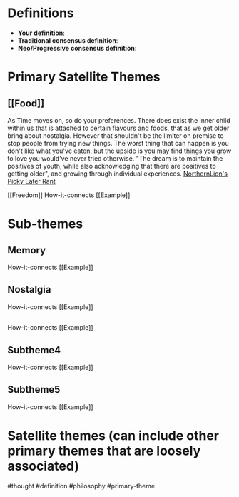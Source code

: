 # Definitions
- **Your definition**:
- **Traditional consensus definition**:
- **Neo/Progressive consensus definition**:

# Primary Satellite Themes

## [[Food]]
As Time moves on, so do your preferences. There does exist the inner child within us that is attached to certain flavours and foods, that as we get older bring about nostalgia. However that shouldn't be the limiter on premise to stop people from trying new things. The worst thing that can happen is you don't like what you've eaten, but the upside is you may find things you grow to love you would've never tried otherwise.
"The dream is to maintain the positives of youth, while also acknowledging that there are positives to getting older", and growing through individual experiences.
[NorthernLion's Picky Eater Rant](https://www.youtube.com/watch?v=cVVRaowO1RI&t=576s)

[[Freedom]]
How-it-connects
[[Example]]

# Sub-themes
## Memory
How-it-connects
[[Example]]

## Nostalgia
How-it-connects
[[Example]]

## 
How-it-connects
[[Example]]

## Subtheme4
How-it-connects
[[Example]]

## Subtheme5
How-it-connects
[[Example]]


# Satellite themes (can include other primary themes that are loosely associated)



#thought #definition #philosophy #primary-theme